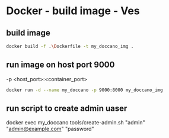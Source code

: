 # Docker - build image - Ves 

## build image 

```bash
docker build -f .\Dockerfile -t my_doccano_img .
```

## run image on host port 9000 


-p <host_port>:<container_port> 

```bash
docker run -d --name my_doccano -p 9000:8000 my_doccano_img
```


## run script to create admin uaser 

docker exec my_doccano tools/create-admin.sh "admin" "admin@example.com" "password"






